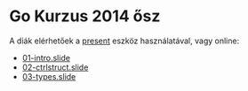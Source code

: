 # Go Kurzus 2014 ősz

A diák elérhetőek a [present](http://godoc.org/code.google.com/p/go.tools/cmd/present) eszköz használatával, vagy online:

- [01-intro.slide](http://go-talks.appspot.com/github.com/SZTEGoKurzus/2014-slides/01-intro.slide)
- [02-ctrlstruct.slide](http://go-talks.appspot.com/github.com/SZTEGoKurzus/2014-slides/02-ctrlstruct.slide)
- [03-types.slide](http://go-talks.appspot.com/github.com/SZTEGoKurzus/2014-slides/03-types.slide)
